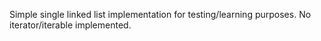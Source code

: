 Simple single linked list implementation for testing/learning purposes. No iterator/iterable implemented.
